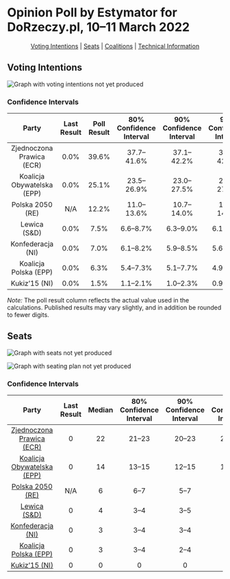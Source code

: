 # Opinion Poll by Estymator for DoRzeczy.pl, 10–11 March 2022

<p align="center"><a href="#voting-intentions">Voting Intentions</a> | <a href="#seats">Seats</a> | <a href="#coalitions">Coalitions</a> | <a href="#technical-information">Technical Information</a></p>

## Voting Intentions

![Graph with voting intentions not yet produced](2022-03-11-Estymator.png "Voting Intentions")

### Confidence Intervals

| Party | Last Result | Poll Result | 80% Confidence Interval | 90% Confidence Interval | 95% Confidence Interval | 99% Confidence Interval |
|:-----:|:-----------:|:-----------:|:-----------------------:|:-----------------------:|:-----------------------:|:-----------------------:|
| Zjednoczona Prawica (ECR) | 0.0% | 39.6% | 37.7–41.6% |37.1–42.2% |36.7–42.7% |35.7–43.6% |
| Koalicja Obywatelska (EPP) | 0.0% | 25.1% | 23.5–26.9% |23.0–27.5% |22.6–27.9% |21.8–28.8% |
| Polska 2050 (RE) | N/A | 12.2% | 11.0–13.6% |10.7–14.0% |10.4–14.4% |9.8–15.1% |
| Lewica (S&D) | 0.0% | 7.5% | 6.6–8.7% |6.3–9.0% |6.1–9.3% |5.6–9.9% |
| Konfederacja (NI) | 0.0% | 7.0% | 6.1–8.2% |5.9–8.5% |5.6–8.8% |5.2–9.4% |
| Koalicja Polska (EPP) | 0.0% | 6.3% | 5.4–7.3% |5.1–7.7% |4.9–7.9% |4.5–8.5% |
| Kukiz’15 (NI) | 0.0% | 1.5% | 1.1–2.1% |1.0–2.3% |0.9–2.4% |0.7–2.7% |

*Note:* The poll result column reflects the actual value used in the calculations. Published results may vary slightly, and in addition be rounded to fewer digits.

## Seats

![Graph with seats not yet produced](2022-03-11-Estymator-seats.png "Seats")

![Graph with seating plan not yet produced](2022-03-11-Estymator-seating-plan.png "Seating Plan")

### Confidence Intervals

| Party | Last Result | Median | 80% Confidence Interval | 90% Confidence Interval | 95% Confidence Interval | 99% Confidence Interval |
|:-----:|:-----------:|:------:|:-----------------------:|:-----------------------:|:-----------------------:|:-----------------------:|
| <a href="#zjednoczona-prawica-(ecr)">Zjednoczona Prawica (ECR)</a> | 0 | 22 | 21–23 |20–23 |20–24 |20–24 |
| <a href="#koalicja-obywatelska-(epp)">Koalicja Obywatelska (EPP)</a> | 0 | 14 | 13–15 |12–15 |12–15 |12–16 |
| <a href="#polska-2050-(re)">Polska 2050 (RE)</a> | N/A | 6 | 6–7 |5–7 |5–8 |5–8 |
| <a href="#lewica-(s&d)">Lewica (S&D)</a> | 0 | 4 | 3–4 |3–5 |3–5 |3–5 |
| <a href="#konfederacja-(ni)">Konfederacja (NI)</a> | 0 | 3 | 3–4 |3–4 |3–4 |2–5 |
| <a href="#koalicja-polska-(epp)">Koalicja Polska (EPP)</a> | 0 | 3 | 3–4 |2–4 |0–4 |0–4 |
| <a href="#kukiz’15-(ni)">Kukiz’15 (NI)</a> | 0 | 0 | 0 |0 |0 |0 |


